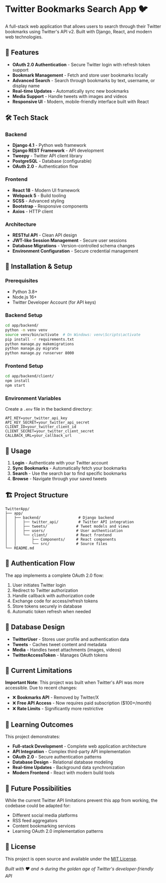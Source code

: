 # Twitter Bookmarks Search App 🐦

A full-stack web application that allows users to search through their Twitter bookmarks using Twitter's API v2. Built with Django, React, and modern web technologies.

## 🚀 Features

- **OAuth 2.0 Authentication** - Secure Twitter login with refresh token support
- **Bookmark Management** - Fetch and store user bookmarks locally
- **Advanced Search** - Search through bookmarks by text, username, or display name
- **Real-time Updates** - Automatically sync new bookmarks
- **Media Support** - Handle tweets with images and videos
- **Responsive UI** - Modern, mobile-friendly interface built with React

## 🛠️ Tech Stack

### Backend

- **Django 4.1** - Python web framework
- **Django REST Framework** - API development
- **Tweepy** - Twitter API client library
- **PostgreSQL** - Database (configurable)
- **OAuth 2.0** - Authentication flow

### Frontend

- **React 18** - Modern UI framework
- **Webpack 5** - Build tooling
- **SCSS** - Advanced styling
- **Bootstrap** - Responsive components
- **Axios** - HTTP client

### Architecture

- **RESTful API** - Clean API design
- **JWT-like Session Management** - Secure user sessions
- **Database Migrations** - Version-controlled schema changes
- **Environment Configuration** - Secure credential management

## 🔧 Installation & Setup

### Prerequisites

- Python 3.8+
- Node.js 16+
- Twitter Developer Account (for API keys)

### Backend Setup

```bash
cd app/backend/
python -m venv venv
source venv/bin/activate  # On Windows: venv\Scripts\activate
pip install -r requirements.txt
python manage.py makemigrations
python manage.py migrate
python manage.py runserver 8000
```

### Frontend Setup

```bash
cd app/backend/client/
npm install
npm start
```

### Environment Variables

Create a `.env` file in the backend directory:

```env
API_KEY=your_twitter_api_key
API_KEY_SECRET=your_twitter_api_secret
CLIENT_ID=your_twitter_client_id
CLIENT_SECRET=your_twitter_client_secret
CALLBACK_URL=your_callback_url
```

## 📱 Usage

1. **Login** - Authenticate with your Twitter account
2. **Sync Bookmarks** - Automatically fetch your bookmarks
3. **Search** - Use the search bar to find specific bookmarks
4. **Browse** - Navigate through your saved tweets

## 🏗️ Project Structure

```
TwitterApp/
├── app/
│   ├── backend/                 # Django backend
│   │   ├── twitter_api/         # Twitter API integration
│   │   ├── tweets/             # Tweet models and views
│   │   ├── users/              # User authentication
│   │   └── client/             # React frontend
│   │       ├── Components/     # React components
│   │       └── src/            # Source files
└── README.md
```

## 🔐 Authentication Flow

The app implements a complete OAuth 2.0 flow:

1. User initiates Twitter login
2. Redirect to Twitter authorization
3. Handle callback with authorization code
4. Exchange code for access/refresh tokens
5. Store tokens securely in database
6. Automatic token refresh when needed

## 💾 Database Design

- **TwitterUser** - Stores user profile and authentication data
- **Tweets** - Caches tweet content and metadata
- **Media** - Handles tweet attachments (images, videos)
- **TwitterAccessToken** - Manages OAuth tokens

## 🚨 Current Limitations

**Important Note**: This project was built when Twitter's API was more accessible. Due to recent changes:

- ❌ **Bookmarks API** - Removed by Twitter/X
- ❌ **Free API Access** - Now requires paid subscription ($100+/month)
- ❌ **Rate Limits** - Significantly more restrictive

## 🎯 Learning Outcomes

This project demonstrates:

- **Full-stack Development** - Complete web application architecture
- **API Integration** - Complex third-party API implementation
- **OAuth 2.0** - Secure authentication patterns
- **Database Design** - Relational database modeling
- **Real-time Updates** - Background data synchronization
- **Modern Frontend** - React with modern build tools

## 🔮 Future Possibilities

While the current Twitter API limitations prevent this app from working, the codebase could be adapted for:

- Different social media platforms
- RSS feed aggregators
- Content bookmarking services
- Learning OAuth 2.0 implementation patterns

## 📄 License

This project is open source and available under the [MIT License](LICENSE).

_Built with ❤️ and ☕ during the golden age of Twitter's developer-friendly API_
